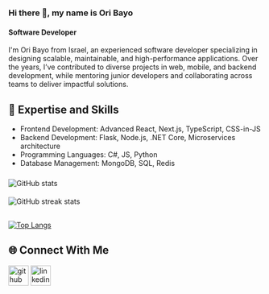 ### Hi there 👋, my name is Ori Bayo
#### Software Developer


I'm Ori Bayo from Israel, an experienced software developer specializing in designing scalable, maintainable, and high-performance applications. Over the years, I’ve contributed to diverse projects in web, mobile, and backend development, while mentoring junior developers and collaborating across teams to deliver impactful solutions.

## 🌟 Expertise and Skills
* Frontend Development: Advanced React, Next.js, TypeScript, CSS-in-JS
* Backend Development: Flask, Node.js, .NET Core, Microservices architecture
* Programming Languages: C#, JS, Python 
* Database Management: MongoDB, SQL, Redis



###
![GitHub stats](https://github-readme-stats.vercel.app/api?username=oriBayo&show_icons=true)  
####
![GitHub streak stats](https://github-readme-streak-stats.herokuapp.com/?user=oriBayo)  
## 
[![Top Langs](https://github-readme-stats.vercel.app/api/top-langs/?username=oriBayo)](https://github.com/anuraghazra/github-readme-stats)
## 🌐 Connect With Me
[<img src='https://cdn.jsdelivr.net/npm/simple-icons@3.0.1/icons/github.svg' alt='github'  height='40'>](https://github.com/oriBayo)  [<img src='https://cdn.jsdelivr.net/npm/simple-icons@3.0.1/icons/linkedin.svg' alt='linkedin' height='40'>](https://www.linkedin.com/in/https://www.linkedin.com/in/ori-bayo-0018661a5//) 

